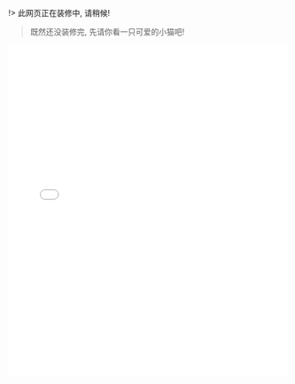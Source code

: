 !> 此网页正在装修中, 请稍候!
<!-- ![video](https://xxx.mp4 ':include') -->
<!-- ![video](1.mp4 ':include') -->
<!-- ![video](https://www.bilibili.com/video/BV1xy4y1t7it?t=14.9 ':include') -->

> 既然还没装修完, 先请你看一只可爱的小猫吧!
<!-- <iframe src="//player.bilibili.com/player.html?aid=754471932&bvid=BV1uk4y1y7ry&cid=229675569&page=1" scrolling="no" border="0" frameborder="no" framespacing="0" allowfullscreen="true"> </iframe> -->
<iframe src="//player.bilibili.com/player.html?aid=407153082&bvid=BV19G41117sc&cid=1301247710&p=1" width="100%" height="600" scrolling="no" border="0" frameborder="no" framespacing="0" allowfullscreen="true"></iframe>
